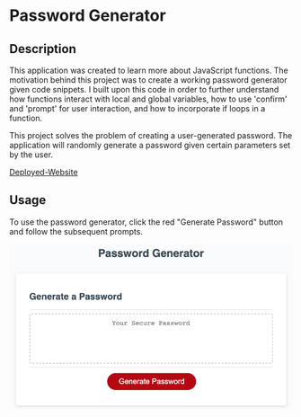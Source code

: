 # Password Generator

## Description

This application was created to learn more about JavaScript functions. The motivation behind this project was to create a working password generator given code snippets. I built upon this code in order to further understand how functions interact with local and global variables, how to use 'confirm' and 'prompt' for user interaction, and how to incorporate if loops in a function. 

This project solves the problem of creating a user-generated password. The application will randomly generate a password given certain parameters set by the user.

[Deployed-Website](https://lparr30.github.io/password-generator/)


## Usage

To use the password generator, click the red "Generate Password" button and follow the subsequent prompts.

![Password Generator](./assets/css/images/password-generator.png)






